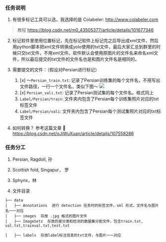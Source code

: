 
### 任务说明
1. 有很多标记工具可以选，我选择的是 Colabeler: http://www.colabeler.com
> 教程 https://blog.csdn.net/m0_43505377/article/details/101677346

2. 标记软件里使用位置标记，先在标记软件上标记完之后导出成xml文件，然后用python脚本把xml文件转换成yolo使用的txt文件，最后大家汇总到群里的时候只交txt文件，不用xml文件。软件默认会使用原图片的文件名来命名xml文件，所以最后提交的txt文件的文件名也是和图片文件名是相同的。

3. 需要提交的文件：（假设对Persian进行标记）
	1. [x] ～`Persian_train.txt`: 记录了Persian训练集的每个文件名，不用写出文件路径，一行一个文件名，类似下图～
	![](https://img-blog.csdnimg.cn/20210101010102119.png?x-oss-process=image/watermark,type_ZmFuZ3poZW5naGVpdGk,shadow_10,text_aHR0cHM6Ly9ibG9nLmNzZG4ubmV0L29KaVd1WHVhbg==,size_16,color_FFFFFF,t_70#pic_center)
	3. [x] `Persian_vali.txt`: 记录了Persian测试集的每个文件名。格式同上
	4. `Label/Persian/train`: 文件夹内包含了Persian每个训练集照片对应的txt标签文件
	5. `Label/Persian/vali`: 文件夹内包含了Persian每个测试集照片对应的txt标签文件

4. 如何转换？
参考这篇文章 🔗 https://blog.csdn.net/oJiWuXuan/article/details/107558286


### 任务分工
1. Persian, Ragdoll, 孙
2. Scottish fold, Singapur， 罗
3. Sphynx，林




4. 文件目录
```
├── data
│   ├── Annotations  进行 detection 任务时的标签文件，xml 形式，文件名与图片名一一对应
│   ├── images  存放 .jpg 格式的图片文件
│   ├── ImageSets  存放的是分类和检测的数据集分割文件，包含train.txt, val.txt,trainval.txt,test.txt

│   ├── labels  存放label标注信息的txt文件，与图片一一对应
```


